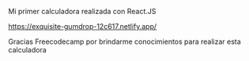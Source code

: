 Mi primer calculadora realizada con React.JS

https://exquisite-gumdrop-12c617.netlify.app/  


Gracias Freecodecamp por brindarme conocimientos para realizar esta calculadora
